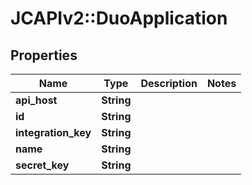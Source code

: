 # JCAPIv2::DuoApplication

## Properties
Name | Type | Description | Notes
------------ | ------------- | ------------- | -------------
**api_host** | **String** |  | 
**id** | **String** |  | 
**integration_key** | **String** |  | 
**name** | **String** |  | 
**secret_key** | **String** |  | 



